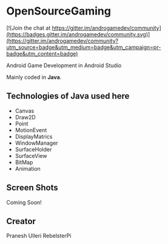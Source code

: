 # OpenSourceGaming

[![Join the chat at https://gitter.im/androgamedev/community](https://badges.gitter.im/androgamedev/community.svg)](https://gitter.im/androgamedev/community?utm_source=badge&utm_medium=badge&utm_campaign=pr-badge&utm_content=badge)

Android Game Development in Android Studio

Mainly coded in **Java**. 

## Technologies of Java used here 

* Canvas
* Draw2D
* Point 
* MotionEvent 
* DisplayMatrics
* WindowManager
* SurfaceHolder
* SurfaceView
* BitMap
* Animation

## Screen Shots

Coming Soon!

## Creator 

 Pranesh Ulleri
 RebelsterPi 


